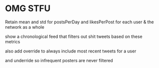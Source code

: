 # OMG STFU

Retain mean and std for postsPerDay and likesPerPost for each user & the network as a whole

show a chronological feed that filters out shit tweets based on these metrics

also add override to always include most recent tweets for a user

and underride so infrequent posters are never filtered
